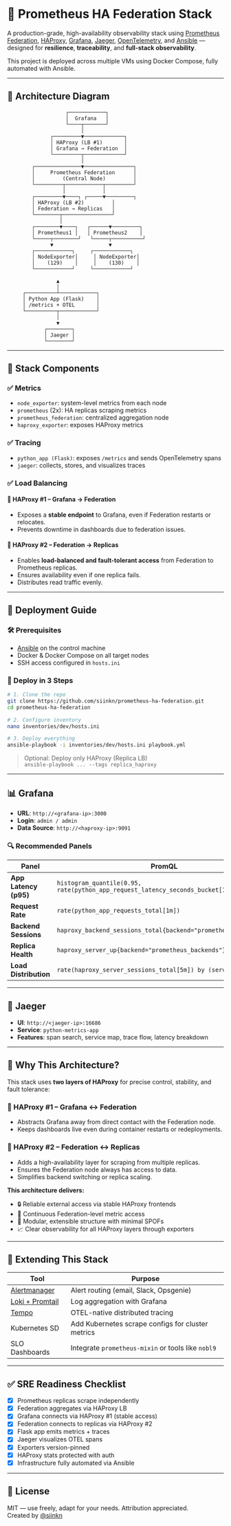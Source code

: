 # 🚀 Prometheus HA Federation Stack

A production-grade, high-availability observability stack using [Prometheus Federation](https://prometheus.io/docs/prometheus/latest/federation/), [HAProxy](http://www.haproxy.org/), [Grafana](https://grafana.com/), [Jaeger](https://www.jaegertracing.io/), [OpenTelemetry](https://opentelemetry.io/), and [Ansible](https://www.ansible.com/) — designed for **resilience**, **traceability**, and **full-stack observability**.

This project is deployed across multiple VMs using Docker Compose, fully automated with Ansible.

---

## 📐 Architecture Diagram

```
                   ┌────────────┐
                   │  Grafana   │
                   └────┬───────┘
                        │
              ┌─────────▼─────────────┐
              │ HAProxy (LB #1)       │
              │ Grafana → Federation  │
              └─────────┬─────────────┘
                        │
        ┌───────────────▼────────────────┐
        │     Prometheus Federation      │
        │         (Central Node)         │
        └─────────┬────────────┬─────────┘
                  │            │
        ┌─────────▼────┐ ┌─────▼─────────┐
        │ HAProxy (LB #2)         │
        │ Federation → Replicas   │
        └────────┬────────────────┘
                 │
        ┌────────▼────┐   ┌──────▼─────────┐
        │ Prometheus1 │   │ Prometheus2    │
        └─────┬────────┘   └─────┬──────────┘
              ▼                  ▼
        ┌────────────┐     ┌────────────┐
        │ NodeExporter│     │ NodeExporter│
        │    (129)    │     │    (130)    │
        └────────────┘     └────────────┘

                ▲
                │
     ┌──────────┴────────────┐
     │ Python App (Flask)    │
     │ /metrics + OTEL       │
     └──────────┬────────────┘
                │
                ▼
            ┌────────┐
            │ Jaeger │
            └────────┘
```

---

## 🔧 Stack Components

### ✅ Metrics
- `node_exporter`: system-level metrics from each node
- `prometheus` (2x): HA replicas scraping metrics
- `prometheus_federation`: centralized aggregation node
- `haproxy_exporter`: exposes HAProxy metrics

### ✅ Tracing
- `python_app (Flask)`: exposes `/metrics` and sends OpenTelemetry spans
- `jaeger`: collects, stores, and visualizes traces

### ✅ Load Balancing

#### 🔁 HAProxy #1 – Grafana → Federation
- Exposes a **stable endpoint** to Grafana, even if Federation restarts or relocates.
- Prevents downtime in dashboards due to federation issues.

#### 🔁 HAProxy #2 – Federation → Replicas
- Enables **load-balanced and fault-tolerant access** from Federation to Prometheus replicas.
- Ensures availability even if one replica fails.
- Distributes read traffic evenly.

---

## 🚀 Deployment Guide

### 🛠️ Prerequisites

- [Ansible](https://www.ansible.com/) on the control machine
- Docker & Docker Compose on all target nodes
- SSH access configured in `hosts.ini`

### 🧪 Deploy in 3 Steps

```bash
# 1. Clone the repo
git clone https://github.com/siinkn/prometheus-ha-federation.git
cd prometheus-ha-federation

# 2. Configure inventory
nano inventories/dev/hosts.ini

# 3. Deploy everything
ansible-playbook -i inventories/dev/hosts.ini playbook.yml
```

> Optional: Deploy only HAProxy (Replica LB)  
> `ansible-playbook ... --tags replica_haproxy`

---

## 📊 Grafana

- **URL**: `http://<grafana-ip>:3000`
- **Login**: `admin / admin`
- **Data Source**: `http://<haproxy-ip>:9091`

### 🔍 Recommended Panels

| Panel | PromQL |
|-------|--------|
| **App Latency (p95)** | `histogram_quantile(0.95, rate(python_app_request_latency_seconds_bucket[1m]))` |
| **Request Rate** | `rate(python_app_requests_total[1m])` |
| **Backend Sessions** | `haproxy_backend_sessions_total{backend="prometheus_backends"}` |
| **Replica Health** | `haproxy_server_up{backend="prometheus_backends"}` |
| **Load Distribution** | `rate(haproxy_server_sessions_total[5m]) by (server)` |

---

## 🔭 Jaeger

- **UI**: `http://<jaeger-ip>:16686`
- **Service**: `python-metrics-app`
- **Features**: span search, service map, trace flow, latency breakdown

---

## 🤔 Why This Architecture?

This stack uses **two layers of HAProxy** for precise control, stability, and fault tolerance:

### 🔁 HAProxy #1 – Grafana ↔ Federation
- Abstracts Grafana away from direct contact with the Federation node.
- Keeps dashboards live even during container restarts or redeployments.

### 🔁 HAProxy #2 – Federation ↔ Replicas
- Adds a high-availability layer for scraping from multiple replicas.
- Ensures the Federation node always has access to data.
- Simplifies backend switching or replica scaling.

**This architecture delivers:**
- 🔒 Reliable external access via stable HAProxy frontends
- 🔄 Continuous Federation-level metric access
- 🧠 Modular, extensible structure with minimal SPOFs
- 📈 Clear observability for all HAProxy layers through exporters

---

## 🧩 Extending This Stack

| Tool | Purpose |
|------|---------|
| [Alertmanager](https://prometheus.io/docs/alerting/latest/alertmanager/) | Alert routing (email, Slack, Opsgenie) |
| [Loki + Promtail](https://grafana.com/oss/loki/) | Log aggregation with Grafana |
| [Tempo](https://grafana.com/oss/tempo/) | OTEL-native distributed tracing |
| Kubernetes SD | Add Kubernetes scrape configs for cluster metrics |
| SLO Dashboards | Integrate `prometheus-mixin` or tools like `nobl9` |

---

## ✅ SRE Readiness Checklist

- [x] Prometheus replicas scrape independently
- [x] Federation aggregates via HAProxy LB
- [x] Grafana connects via HAProxy #1 (stable access)
- [x] Federation connects to replicas via HAProxy #2
- [x] Flask app emits metrics + traces
- [x] Jaeger visualizes OTEL spans
- [x] Exporters version-pinned
- [x] HAProxy stats protected with auth
- [x] Infrastructure fully automated via Ansible

---

## 🪪 License

MIT — use freely, adapt for your needs. Attribution appreciated.  
Created by [@siinkn](https://github.com/siinkn)

